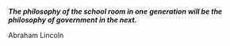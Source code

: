 _**The philosophy of the school room in one generation will be the philosophy of government in the next.**_

Abraham Lincoln